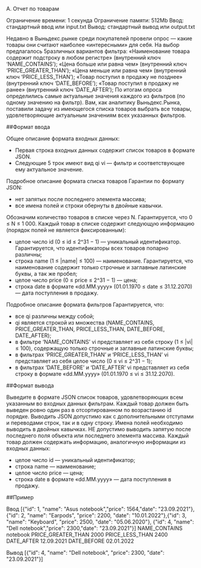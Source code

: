 A. Отчет по товарам

Ограничение времени: 1 секунда
Ограничение памяти: 512Mb
Ввод: стандартный ввод или input.txt
Вывод: стандартный вывод или output.txt

Недавно в Выньдекс.рынке среди покупателей провели опрос — какие товары они считают наиболее «интересными» для себя. На выбор предлагалось 5различных вариантов фильтра:
«Наименование товара содержит подстроку в любом регистре» (внутренний ключ ‘NAME_CONTAINS’);
«Цена больше или равна чем» (внутренний ключ ‘PRICE_GREATER_THAN’);
«Цена меньше или равна чем» (внутренний ключ ‘PRICE_LESS_THAN’);
«Товар поступил в продажу не позднее» (внутренний ключ ‘DATE_BEFORE’);
«Товар поступил в продажу не ранее» (внутренний ключ ‘DATE_AFTER’);
По итогам опроса определились самые актуальные значения каждого из фильтров (по одному значению на фильтр).
Вам, как аналитику Выньдекс.Рынка, поставили задачу из имеющегося списка товаров выбрать все товары, удовлетворяющие актуальным значениям всех указанных фильтров.

##Формат ввода

Общее описание формата входных данных:
* Первая строка входных данных содержит список товаров в формате JSON.
* Следующие 5 трок имеют вид qi vi — фильтр и соответствующее ему актуальное значение.

Подробное описание формата списка товаров
Гарантии по формату JSON:
* нет запятых после последнего элемента массива;
* все имена полей и строки обернуты в двойные кавычки.

Обозначим количество товаров в списке через N. Гарантируется, что 0 ≤ N ≤ 1 000.
Каждый товар в списке содержит следующую информацию (порядок полей не является фиксированным):
* целое число id (0 ≤ id ≤ 2^31 − 1) — уникальный идентификатор. Гарантируется, что идентификаторы всех товаров попарно различны;
* строка name (1 ≤ |name| ≤ 100) — наименование. Гарантируется, что наименование содержит только строчные и заглавные латинские буквы, а так же пробел;
* целое число price (0 ≤ price ≤ 2^31 − 1) — цена;
* строка date в формате «dd.MM.yyyy» (01.01.1970 ≤ date ≤ 31.12.2070) — дата поступления в продажу.

Подробное описание формата фильтров
Гарантируется, что:
* все qi различны между собой;
* qi является строкой из множества (NAME_CONTAINS, PRICE_GREATER_THAN, PRICE_LESS_THAN, DATE_BEFORE, DATE_AFTER);
* в фильтре ‘NAME_CONTAINS’ vi представляет из себя строку (1 ≤ |vi| ≤ 100), содержащую только строчные и заглавные латинские буквы;
* в фильтрах ‘PRICE_GREATER_THAN’ и ‘PRICE_LESS_THAN’ vi представляет из себя целое число (0 ≤ vi ≤ 2^31 − 1);
* в фильтрах ‘DATE_BEFORE’ и ‘DATE_AFTER’ vi представляет из себя строку в формате «dd.MM.yyyy» (01.01.1970 ≤ vi ≤ 31.12.2070).

##Формат вывода

Выведите в формате JSON список товаров, удовлетворяющих всем указанным во входных данных фильтрам. Каждый товар должен быть выведен ровно один раз в отсортированном по возрастанию id порядке.
Выводить JSON допустимо как c дополнительными отступами и переводами строк, так и в одну строку.
Имена полей необходимо выводить в двойных кавычках.
НЕ допустимо выводить запятую после последнего поля объекта или последнего элемента массива.
Каждый товар должен содержать информацию, аналогичную информации из входных данных:
* целое число id — уникальный идентификатор;
* строка name — наименование;
* целое число price — цена;
* строка date в формате «dd.MM.yyyy» — дата поступления в продажу.

##Пример

Ввод
[{"id": 1, "name": "Asus notebook","price": 1564,"date": "23.09.2021"},{"id": 2, "name": "Earpods", "price": 2200, "date": "10.01.2022"},{"id": 3, "name": "Keyboard", "price": 2500, "date": "05.06.2020"}, {"id": 4, "name": "Dell notebook","price": 2300,"date": "23.09.2021"}]
NAME_CONTAINS notebook
PRICE_GREATER_THAN 2000
PRICE_LESS_THAN 2400
DATE_AFTER 12.09.2021
DATE_BEFORE 02.01.2022

Вывод
[{"id": 4, "name": "Dell notebook", "price": 2300, "date": "23.09.2021"}]
